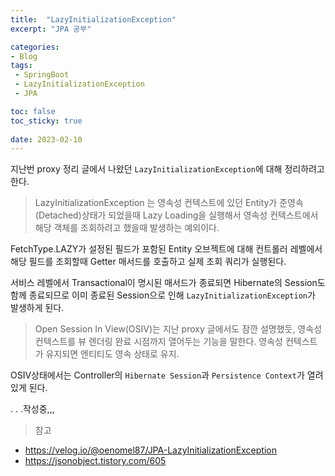 ```yaml
---
title:  "LazyInitializationException"
excerpt: "JPA 공부"

categories: 
- Blog
tags: 
 - SpringBoot
 - LazyInitializationException
 - JPA

toc: false
toc_sticky: true
 
date: 2023-02-10
---
```


지난번 proxy 정리 글에서 나왔던 `LazyInitializationException`에 대해 정리하려고 한다.

> LazyInitializationException 는 영속성 컨텍스트에 있던 Entity가 준영속(Detached)상태가 되었을때 Lazy Loading을 실행해서 영속성 컨텍스트에서 해당 객체를 조회하려고 했을때 발생하는 예외이다.

FetchType.LAZY가 설정된 필드가 포함된 Entity 오브젝트에 대해 컨트롤러 레벨에서 해당 필드를 조회할때 Getter 매서드를 호출하고 실제 조회 쿼리가 실행된다.

서비스 레벨에서 Transactional이 명시된 매서드가 종료되면 Hibernate의 Session도 함께 종료되므로 이미 종료된 Session으로 인해 `LazyInitializationException`가 발생하게 된다.


> Open Session In View(OSIV)는 지난 proxy 글에서도 잠깐 설명했듯, 영속성 컨텍스트를 뷰 렌더링 완료 시점까지 열어두는 기능을 말한다. 영속성 컨텍스트가 유지되면 엔티티도 영속 상태로 유지.

OSIV상태에서는 Controller의 `Hibernate Session`과 `Persistence Context`가 열려있게 된다.


.
.
.작성중,,,


>참고
- https://velog.io/@oenomel87/JPA-LazyInitializationException
- https://jsonobject.tistory.com/605
